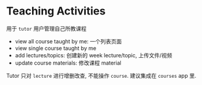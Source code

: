 # Teaching Activities

用于 `tutor` 用户管理自己所教课程

- view all course taught by me: 一个列表页面
- view single course taught by me
- add lectures/topics: 创建新的 week lecture/topic, 上传文件/视频
- update course materials: 修改课程 material

Tutor 只对 `lecture` 进行增删改查, 不能操作 `course`. 建议集成在 `courses` app 里.